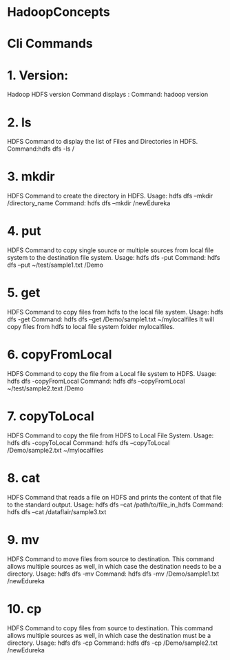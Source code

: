 # HadoopConcepts
# Cli Commands
# 1. Version: 
Hadoop HDFS version Command  displays :
Command:  hadoop version

# 2. ls
HDFS Command to display the list of Files and Directories in HDFS.
Command:hdfs dfs -ls /

# 3. mkdir
HDFS Command to create the directory in HDFS.
Usage: hdfs dfs –mkdir /directory_name
Command: hdfs dfs –mkdir /newEdureka

# 4. put
HDFS Command to copy single source or multiple sources from local file system to the destination file system.
Usage: hdfs dfs -put <localsrc> <destination>
Command: hdfs dfs –put  ~/test/sample1.txt  /Demo
  
# 5. get
HDFS Command to copy files from hdfs to the local file system.
Usage: hdfs dfs -get <src> <localdst>
Command: hdfs dfs –get /Demo/sample1.txt  ~/mylocalfiles
It will copy files from hdfs to local file system folder mylocalfiles.
 
# 6. copyFromLocal
HDFS Command to copy the file from a Local file system to HDFS.
Usage: hdfs dfs -copyFromLocal <localsrc> <hdfs destination> 
Command: hdfs dfs –copyFromLocal  ~/test/sample2.text /Demo

# 7. copyToLocal
HDFS Command to copy the file from HDFS to Local File System.
Usage: hdfs dfs -copyToLocal <hdfs source> <localdst>
Command: hdfs dfs –copyToLocal  /Demo/sample2.txt  ~/mylocalfiles

 
# 8. cat
HDFS Command that reads a file on HDFS and prints the content of that file to the standard output.
Usage: hdfs dfs –cat /path/to/file_in_hdfs
Command: hdfs dfs –cat /dataflair/sample3.txt

# 9. mv
HDFS Command to move files from source to destination. This command allows multiple sources as well, in which case the destination needs to be a directory.
Usage:  hdfs dfs -mv <src> <dest>
Command:  hdfs dfs -mv /Demo/sample1.txt  /newEdureka

# 10. cp
HDFS Command to copy files from source to destination. This command allows multiple sources as well, in which case the destination must be a directory.
Usage: hdfs dfs -cp <src> <dest>
Command: hdfs dfs -cp /Demo/sample2.txt  /newEdureka

